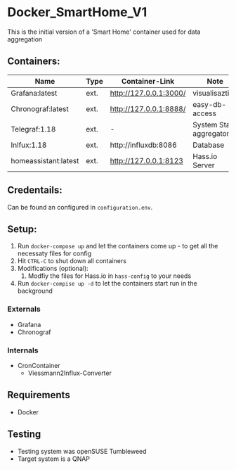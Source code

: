# Docker_SmartHome_V1
This is the initial version of a 'Smart Home' container used for data aggregation 

## Containers:

| Name                  | Type  | Container-Link            | Note                          |
| ---                   | ---   | ---                       | ---                           |
| Grafana:latest        | ext.  | http://127.0.0.1:3000/    | visualisaztion                |
| Chronograf:latest     | ext.  | http://127.0.0.1:8888/    | easy-db-access                |
| Telegraf:1.18         | ext.  | -                         | System Stats aggregator       |
| Inlfux:1.18           | ext.  | http://influxdb:8086      | Database                      |
| homeassistant:latest  | ext.  | http://127.0.0.1:8123     | Hass.io Server                |


## Credentails:
Can be found an configured in `configuration.env`.


## Setup:
1. Run `docker-compose up` and let the containers come up - to get all the necessaty files for config
2. Hit `CTRL-C` to shut down all containers
3. Modifications (optional):
   1. Modfiy the files for Hass.io in `hass-config` to your needs
4. Run `docker-compise up -d` to let the containers start run in the background


### Externals
- Grafana
- Chronograf
  
### Internals
- CronContainer
  - Viessmann2Influx-Converter

## Requirements
- Docker


## Testing
- Testing system was openSUSE Tumbleweed 
- Target system is a QNAP